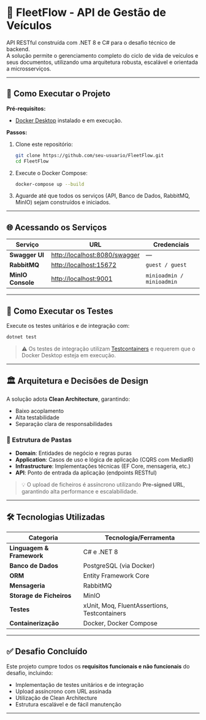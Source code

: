 # 🚗 FleetFlow - API de Gestão de Veículos

API RESTful construída com .NET 8 e C# para o desafio técnico de backend.  
A solução permite o gerenciamento completo do ciclo de vida de veículos e seus documentos, utilizando uma arquitetura robusta, escalável e orientada a microsserviços.

---

## 🚀 Como Executar o Projeto

**Pré-requisitos:**  
- [Docker Desktop](https://www.docker.com/products/docker-desktop) instalado e em execução.

**Passos:**

1. Clone este repositório:
   ```bash
   git clone https://github.com/seu-usuario/FleetFlow.git
   cd FleetFlow
   ```

2. Execute o Docker Compose:
   ```bash
   docker-compose up --build
   ```

3. Aguarde até que todos os serviços (API, Banco de Dados, RabbitMQ, MinIO) sejam construídos e iniciados.

---

## 🌐 Acessando os Serviços

| Serviço              | URL                          | Credenciais                    |
|----------------------|-------------------------------|--------------------------------|
| **Swagger UI**       | [http://localhost:8080/swagger](http://localhost:8080/swagger) | — |
| **RabbitMQ**         | [http://localhost:15672](http://localhost:15672)           | `guest / guest`               |
| **MinIO Console**    | [http://localhost:9001](http://localhost:9001)             | `minioadmin / minioadmin`     |

---

## 🧪 Como Executar os Testes

Execute os testes unitários e de integração com:

```bash
dotnet test
```

> ⚠️ Os testes de integração utilizam [Testcontainers](https://dotnet.testcontainers.org/) e requerem que o Docker Desktop esteja em execução.

---

## 🏛️ Arquitetura e Decisões de Design

A solução adota **Clean Architecture**, garantindo:

- Baixo acoplamento
- Alta testabilidade
- Separação clara de responsabilidades

### 📁 Estrutura de Pastas

- **Domain**: Entidades de negócio e regras puras
- **Application**: Casos de uso e lógica de aplicação (CQRS com MediatR)
- **Infrastructure**: Implementações técnicas (EF Core, mensageria, etc.)
- **API**: Ponto de entrada da aplicação (endpoints RESTful)

> 💡 O upload de ficheiros é assíncrono utilizando **Pre-signed URL**, garantindo alta performance e escalabilidade.

---

## 🛠️ Tecnologias Utilizadas

| Categoria             | Tecnologia/Ferramenta           |
|-----------------------|----------------------------------|
| **Linguagem & Framework** | C# e .NET 8                    |
| **Banco de Dados**    | PostgreSQL (via Docker)          |
| **ORM**               | Entity Framework Core            |
| **Mensageria**        | RabbitMQ                         |
| **Storage de Ficheiros** | MinIO                        |
| **Testes**            | xUnit, Moq, FluentAssertions, Testcontainers |
| **Containerização**   | Docker, Docker Compose           |

---

## ✅ Desafio Concluído

Este projeto cumpre todos os **requisitos funcionais e não funcionais** do desafio, incluindo:

- Implementação de testes unitários e de integração
- Upload assíncrono com URL assinada
- Utilização de Clean Architecture
- Estrutura escalável e de fácil manutenção

---
